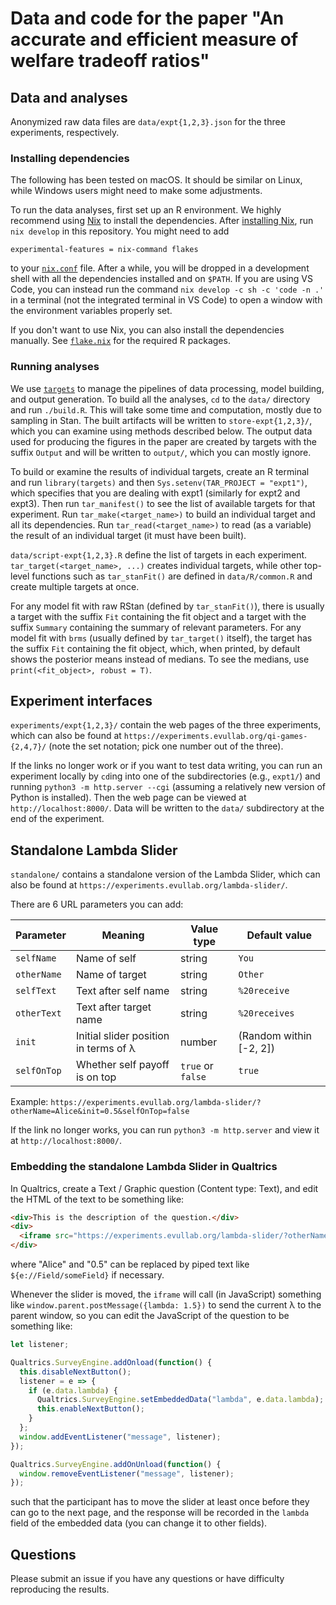 # Data and code for the paper "An accurate and efficient measure of welfare tradeoff ratios"

## Data and analyses

Anonymized raw data files are `data/expt{1,2,3}.json` for the three experiments, respectively.

### Installing dependencies

The following has been tested on macOS. It should be similar on Linux, while Windows users might need to make some adjustments.

To run the data analyses, first set up an R environment. We highly recommend using [Nix](https://nixos.org/) to install the dependencies. After [installing Nix](https://nixos.org/download), run `nix develop` in this repository. You might need to add
```
experimental-features = nix-command flakes
```
to your [`nix.conf`](https://nixos.org/manual/nix/stable/command-ref/conf-file) file. After a while, you will be dropped in a development shell with all the dependencies installed and on `$PATH`. If you are using VS Code, you can instead run the command `nix develop -c sh -c 'code -n .'` in a terminal (not the integrated terminal in VS Code) to open a window with the environment variables properly set.

If you don't want to use Nix, you can also install the dependencies manually. See [`flake.nix`](flake.nix) for the required R packages.

### Running analyses

We use [`targets`](https://docs.ropensci.org/targets/) to manage the pipelines of data processing, model building, and output generation. To build all the analyses, `cd` to the `data/` directory and run `./build.R`. This will take some time and computation, mostly due to sampling in Stan. The built artifacts will be written to `store-expt{1,2,3}/`, which you can examine using methods described below. The output data used for producing the figures in the paper are created by targets with the suffix `Output` and will be written to `output/`, which you can mostly ignore.

To build or examine the results of individual targets, create an R terminal and run `library(targets)` and then `Sys.setenv(TAR_PROJECT = "expt1")`, which specifies that you are dealing with expt1 (similarly for expt2 and expt3). Then run `tar_manifest()` to see the list of available targets for that experiment. Run `tar_make(<target_name>)` to build an individual target and all its dependencies. Run `tar_read(<target_name>)` to read (as a variable) the result of an individual target (it must have been built).

`data/script-expt{1,2,3}.R` define the list of targets in each experiment. `tar_target(<target_name>, ...)` creates individual targets, while other top-level functions such as `tar_stanFit()` are defined in `data/R/common.R` and create multiple targets at once.

For any model fit with raw RStan (defined by `tar_stanFit()`), there is usually a target with the suffix `Fit` containing the fit object and a target with the suffix `Summary` containing the summary of relevant parameters. For any model fit with `brms` (usually defined by `tar_target()` itself), the target has the suffix `Fit` containing the fit object, which, when printed, by default shows the posterior means instead of medians. To see the medians, use `print(<fit_object>, robust = T)`.

## Experiment interfaces

`experiments/expt{1,2,3}/` contain the web pages of the three experiments, which can also be found at `https://experiments.evullab.org/qi-games-{2,4,7}/` (note the set notation; pick one number out of the three).

If the links no longer work or if you want to test data writing, you can run an experiment locally by `cd`ing into one of the subdirectories (e.g., `expt1/`) and running `python3 -m http.server --cgi` (assuming a relatively new version of Python is installed). Then the web page can be viewed at `http://localhost:8000/`. Data will be written to the `data/` subdirectory at the end of the experiment.

## Standalone Lambda Slider

`standalone/` contains a standalone version of the Lambda Slider, which can also be found at `https://experiments.evullab.org/lambda-slider/`.

There are 6 URL parameters you can add:

| Parameter | Meaning | Value type | Default value |
| - | - | - | - |
| `selfName` | Name of self | string | `You` |
| `otherName` | Name of target | string | `Other` |
| `selfText` | Text after self name | string | `%20receive` |
| `otherText` | Text after target name | string | `%20receives` |
| `init` | Initial slider position in terms of λ | number | (Random within [-2, 2]) |
| `selfOnTop` | Whether self payoff is on top | `true` or `false` | `true` |

Example: `https://experiments.evullab.org/lambda-slider/?otherName=Alice&init=0.5&selfOnTop=false`

If the link no longer works, you can run `python3 -m http.server` and view it at `http://localhost:8000/`.

### Embedding the standalone Lambda Slider in Qualtrics

In Qualtrics, create a Text / Graphic question (Content type: Text), and edit the HTML of the text to be something like:
```html
<div>This is the description of the question.</div>
<div>
  <iframe src="https://experiments.evullab.org/lambda-slider/?otherName=Alice&init=0.5" width="100%" height="260"></iframe>
</div>
```
where "Alice" and "0.5" can be replaced by piped text like `${e://Field/someField}` if necessary.

Whenever the slider is moved, the `iframe` will call (in JavaScript) something like `window.parent.postMessage({lambda: 1.5})` to send the current λ to the parent window, so you can edit the JavaScript of the question to be something like:
```javascript
let listener;

Qualtrics.SurveyEngine.addOnload(function() {
  this.disableNextButton();
  listener = e => {
    if (e.data.lambda) {
      Qualtrics.SurveyEngine.setEmbeddedData("lambda", e.data.lambda);
      this.enableNextButton();
    }
  };
  window.addEventListener("message", listener);
});

Qualtrics.SurveyEngine.addOnUnload(function() {
  window.removeEventListener("message", listener);
});
```
such that the participant has to move the slider at least once before they can go to the next page, and the response will be recorded in the `lambda` field of the embedded data (you can change it to other fields).

## Questions

Please submit an issue if you have any questions or have difficulty reproducing the results.

